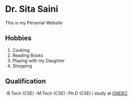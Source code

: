# Dr. Sita Saini

This is my Personal Website

## Hobbies
1. Cooking
2. Reading Books
3. Playing with my Daughter
4. Shopping

## Qualification
-B.Tech (CSE)
-M.Tech (CSE)
-Ph.D (CSE)
I study at [GNDEC](https://gndec.ac.in)
